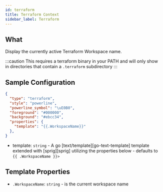 ```yaml
---
id: terraform
title: Terraform Context
sidebar_label: Terraform
---
```


## What

Display the currently active Terraform Workspace name.

:::caution
This requires a terraform binary in your PATH and will only show in directories that contain a `.terraform` subdirectory
:::

## Sample Configuration

```json
{
  "type": "terraform",
  "style": "powerline",
  "powerline_symbol": "\uE0B0",
  "foreground": "#000000",
  "background": "#ebcc34",
  "properties": {
    "template": "{{.WorkspaceName}}"
  },
}
```

- template: `string` - A go [text/template][go-text-template] template extended with [sprig][sprig] utilizing the
properties below - defaults to `{{ .WorkspaceName }}> `

## Template Properties

- `.WorkspaceName`: `string` - is the current workspace name
